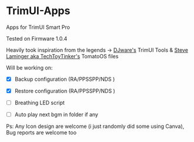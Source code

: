 # TrimUI-Apps
Apps for TrimUI Smart Pro

Tested on Firmware 1.0.4

Heavily took inspiration from the legends -> [DJware's](https://github.com/djware/TrimUITools?tab=readme-ov-file) TrimUI Tools & 
[Steve Laminger aka TechToyTinker's](https://techtoytinker.com/handheld-corner) TomatoOS files

Will be working on:
- [x] Backup configuration (RA/PPSSPP/NDS )
- [x] Restore configuration (RA/PPSSPP/NDS )
- [ ] Breathing LED script
- [ ] Auto play next bgm in folder if any



Ps: Any Icon design are welcome (i just randomly did some using Canva),  Bug reports are welcome too
